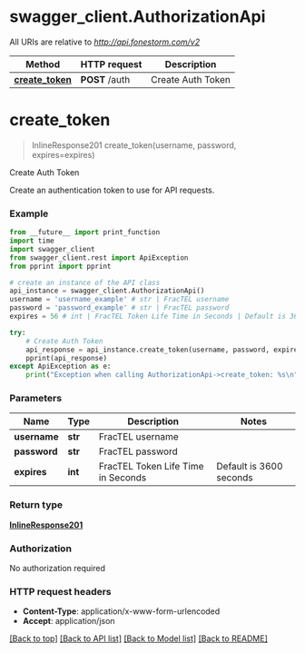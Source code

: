 # swagger_client.AuthorizationApi

All URIs are relative to *http://api.fonestorm.com/v2*

Method | HTTP request | Description
------------- | ------------- | -------------
[**create_token**](AuthorizationApi.md#create_token) | **POST** /auth | Create Auth Token


# **create_token**
> InlineResponse201 create_token(username, password, expires=expires)

Create Auth Token

Create an authentication token to use for API requests.

### Example 
```python
from __future__ import print_function
import time
import swagger_client
from swagger_client.rest import ApiException
from pprint import pprint

# create an instance of the API class
api_instance = swagger_client.AuthorizationApi()
username = 'username_example' # str | FracTEL username
password = 'password_example' # str | FracTEL password
expires = 56 # int | FracTEL Token Life Time in Seconds | Default is 3600 seconds | Maximum is 86400 seconds (24 hours) (optional)

try: 
    # Create Auth Token
    api_response = api_instance.create_token(username, password, expires=expires)
    pprint(api_response)
except ApiException as e:
    print("Exception when calling AuthorizationApi->create_token: %s\n" % e)
```

### Parameters

Name | Type | Description  | Notes
------------- | ------------- | ------------- | -------------
 **username** | **str**| FracTEL username | 
 **password** | **str**| FracTEL password | 
 **expires** | **int**| FracTEL Token Life Time in Seconds | Default is 3600 seconds | Maximum is 86400 seconds (24 hours) | [optional] 

### Return type

[**InlineResponse201**](InlineResponse201.md)

### Authorization

No authorization required

### HTTP request headers

 - **Content-Type**: application/x-www-form-urlencoded
 - **Accept**: application/json

[[Back to top]](#) [[Back to API list]](../README.md#documentation-for-api-endpoints) [[Back to Model list]](../README.md#documentation-for-models) [[Back to README]](../README.md)

